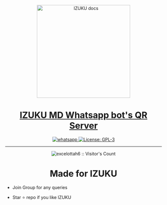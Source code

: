   <p align="center">  
  <a href="https://telegra.ph/file/a03079b002024ce726d6f.jpg">
    <img alt="IZUKU docs" height="300" src="https://telegra.ph/file/a03079b002024ce726d6f.jpg">
    <h1 align="center">IZUKU MD Whatsapp bot's QR Server</h1>
  </a>
</p>
   
<p align="center">

  <a aria-label="Join our chats" href="https://www.youtube.com/@YourPenPal" target="_blank">
    <img alt="whatsapp" src="https://img.shields.io/badge/Join Group-25D366?style=for-the-badge&logo=whatsapp&logoColor=white" />
  </a>
 
  <a aria-label="IZUKU is free to use" href="https://github.com/excelottah6/IZUKU-Md/blob/main/LICENCE" target="_blank">
    <img alt="License: GPL-3" src="https://badges.frapsoft.com/os/gpl/gpl.png?v=103)](https://opensource.org/licenses/GPL-3.0/" target="_blank" />
  </a>
</p>

 
---

<p align="center"><img src="https://profile-counter.glitch.me/{excelottah6}/count.svg" alt="excelottah6 :: Visitor's Count" /></p>
 <h1 align="center">Made for IZUKU</h1>


- Join Group for any queries

  
- Star ⭐ repo if you like IZUKU
 
